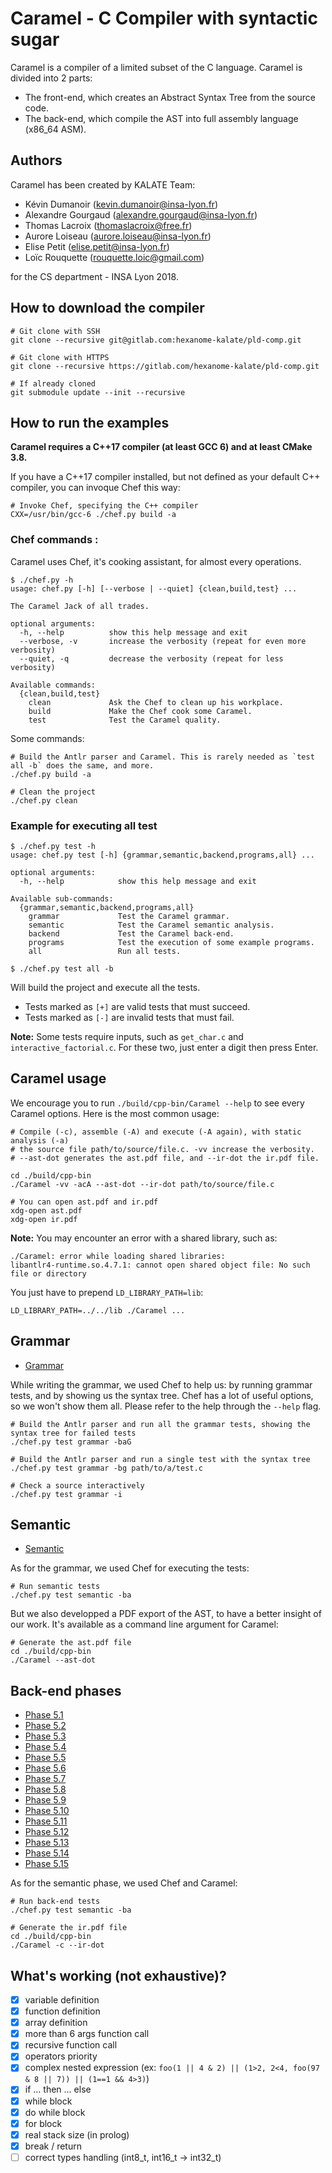 Caramel - C Compiler with syntactic sugar
========================

Caramel is a compiler of a limited subset of the C language. Caramel is divided into 2 parts:
- The front-end, which creates an Abstract Syntax Tree from the source code.
- The back-end, which compile the AST into full assembly language (x86_64 ASM).

## Authors

Caramel has been created by KALATE Team:
- Kévin Dumanoir (kevin.dumanoir@insa-lyon.fr)
- Alexandre Gourgaud (alexandre.gourgaud@insa-lyon.fr)
- Thomas Lacroix (<thomaslacroix@free.fr>)
- Aurore Loiseau (aurore.loiseau@insa-lyon.fr)
- Elise Petit (elise.petit@insa-lyon.fr)
- Loïc Rouquette (<rouquette.loic@gmail.com>)

for the CS department - INSA Lyon 2018.


## How to download the compiler

```shell
# Git clone with SSH
git clone --recursive git@gitlab.com:hexanome-kalate/pld-comp.git

# Git clone with HTTPS
git clone --recursive https://gitlab.com/hexanome-kalate/pld-comp.git

# If already cloned
git submodule update --init --recursive
```


## How to run the examples

**Caramel requires a C++17 compiler (at least GCC 6) and at least CMake 3.8.**

If you have a C++17 compiler installed, but not defined as your default C++ compiler,
you can invoque Chef this way:

```shell
# Invoke Chef, specifying the C++ compiler
CXX=/usr/bin/gcc-6 ./chef.py build -a
```

### Chef commands :

Caramel uses Chef, it's cooking assistant, for almost every operations.

```shell
$ ./chef.py -h
usage: chef.py [-h] [--verbose | --quiet] {clean,build,test} ...

The Caramel Jack of all trades.

optional arguments:
  -h, --help          show this help message and exit
  --verbose, -v       increase the verbosity (repeat for even more verbosity)
  --quiet, -q         decrease the verbosity (repeat for less verbosity)

Available commands:
  {clean,build,test}
    clean             Ask the Chef to clean up his workplace.
    build             Make the Chef cook some Caramel.
    test              Test the Caramel quality.
```

Some commands:

```shell
# Build the Antlr parser and Caramel. This is rarely needed as `test all -b` does the same, and more.
./chef.py build -a

# Clean the project
./chef.py clean
```


### Example for executing all test
```shell
$ ./chef.py test -h
usage: chef.py test [-h] {grammar,semantic,backend,programs,all} ...

optional arguments:
  -h, --help            show this help message and exit

Available sub-commands:
  {grammar,semantic,backend,programs,all}
    grammar             Test the Caramel grammar.
    semantic            Test the Caramel semantic analysis.
    backend             Test the Caramel back-end.
    programs            Test the execution of some example programs.
    all                 Run all tests.

$ ./chef.py test all -b
```
Will build the project and execute all the tests.

* Tests marked as `[+]` are valid tests that must succeed.
* Tests marked as `[-]` are invalid tests that must fail.

**Note:** Some tests require inputs, such as `get_char.c` and `interactive_factorial.c`.
For these two, just enter a digit then press Enter.


## Caramel usage

We encourage you to run `./build/cpp-bin/Caramel --help` to see every
Caramel options. Here is the most common usage:

```shell
# Compile (-c), assemble (-A) and execute (-A again), with static analysis (-a)
# the source file path/to/source/file.c. -vv increase the verbosity.
# --ast-dot generates the ast.pdf file, and --ir-dot the ir.pdf file.

cd ./build/cpp-bin
./Caramel -vv -acA --ast-dot --ir-dot path/to/source/file.c

# You can open ast.pdf and ir.pdf
xdg-open ast.pdf
xdg-open ir.pdf
```

**Note:** You may encounter an error with a shared library, such as:
```
./Caramel: error while loading shared libraries:
libantlr4-runtime.so.4.7.1: cannot open shared object file: No such file or directory
```
You just have to prepend `LD_LIBRARY_PATH=lib`:
```shell
LD_LIBRARY_PATH=../../lib ./Caramel ...
```

## Grammar
- [Grammar](doc/grammar.md)

While writing the grammar, we used Chef to help us: by running grammar
tests, and by showing us the syntax tree. Chef has a lot of useful
options, so we won't show them all. Please refer to the help through
the `--help` flag.

```shell
# Build the Antlr parser and run all the grammar tests, showing the syntax tree for failed tests
./chef.py test grammar -baG

# Build the Antlr parser and run a single test with the syntax tree
./chef.py test grammar -bg path/to/a/test.c

# Check a source interactively
./chef.py test grammar -i
```

## Semantic
- [Semantic](doc/semantic.md)

As for the grammar, we used Chef for executing the tests:

```shell
# Run semantic tests
./chef.py test semantic -ba
```

But we also developped a PDF export of the AST, to have a better insight
of our work. It's available as a command line argument for Caramel:

```shell
# Generate the ast.pdf file
cd ./build/cpp-bin
./Caramel --ast-dot
```

## Back-end phases
- [Phase 5.1](doc/p_51.md)
- [Phase 5.2](doc/p_52.md)
- [Phase 5.3](doc/p_53.md)
- [Phase 5.4](doc/p_54.md)
- [Phase 5.5](doc/p_55.md)
- [Phase 5.6](doc/p_56.md)
- [Phase 5.7](doc/p_57.md)
- [Phase 5.8](doc/p_58.md)
- [Phase 5.9](doc/p_59.md)
- [Phase 5.10](doc/p_510.md)
- [Phase 5.11](doc/p_511.md)
- [Phase 5.12](doc/p_512.md)
- [Phase 5.13](doc/p_513.md)
- [Phase 5.14](doc/p_514.md)
- [Phase 5.15](doc/p_515.md)


As for the semantic phase, we used Chef and Caramel:

```shell
# Run back-end tests
./chef.py test semantic -ba

# Generate the ir.pdf file
cd ./build/cpp-bin
./Caramel -c --ir-dot
```


## What's working (not exhaustive)?
- [x] variable definition
- [x] function definition
- [x] array definition
- [x] more than 6 args function call
- [x] recursive function call
- [x] operators priority
- [x] complex nested expression (ex: `foo(1 || 4 & 2) || (1>2, 2<4, foo(97 & 8 || 7)) || (1==1 && 4>3)`)
- [x] if ... then ... else
- [x] while block
- [x] do while block
- [x] for block
- [x] real stack size (in prolog)
- [x] break / return
- [ ] correct types handling (int8_t, int16_t -> int32_t)
